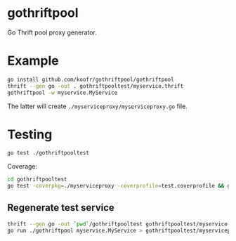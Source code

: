 gothriftpool
============

Go Thrift pool proxy generator.

# Example

```sh
go install github.com/koofr/gothriftpool/gothriftpool
thrift --gen go -out . gothriftpooltest/myservice.thrift
gothriftpool -w myservice.MyService
```

The latter will create `./myserviceproxy/myserviceproxy.go` file.

# Testing

```sh
go test ./gothriftpooltest
```

Coverage:

```sh
cd gothriftpooltest
go test -coverpkg=./myserviceproxy -coverprofile=test.coverprofile && go tool cover -html=test.coverprofile
```

## Regenerate test service

```sh
thrift --gen go -out `pwd`/gothriftpooltest gothriftpooltest/myservice.thrift
go run ./gothriftpool myservice.MyService > gothriftpooltest/myserviceproxy/myserviceproxy.go
```
